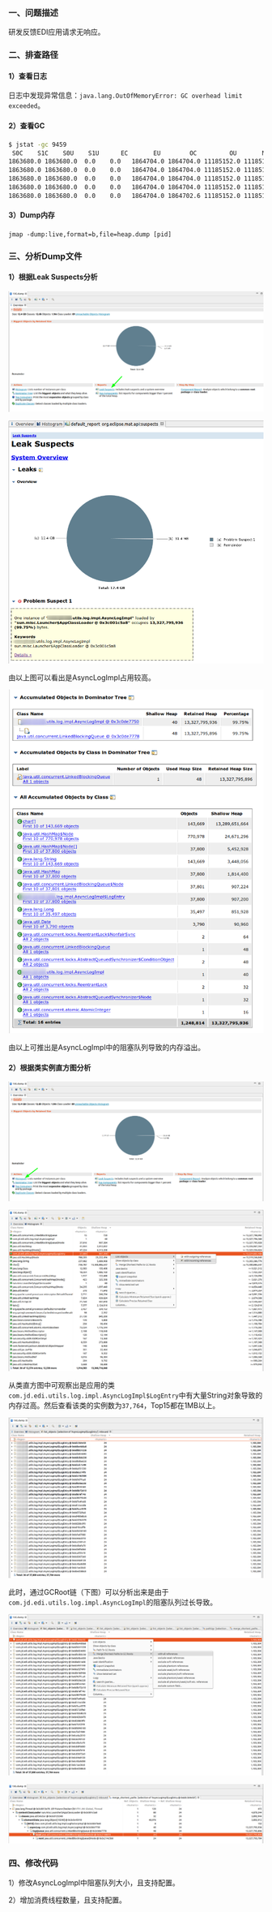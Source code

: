 ### 一、问题描述

研发反馈EDI应用请求无响应。

### 二、排查路径

#### 1）查看日志

日志中发现异常信息：`java.lang.OutOfMemoryError: GC overhead limit exceeded`。

#### 2）查看GC

```bash
$ jstat -gc 9459
 S0C    S1C    S0U    S1U      EC       EU        OC         OU       MC     MU    CCSC   CCSU   YGC     YGCT    FGC    FGCT     GCT   
1863680.0 1863680.0  0.0    0.0   1864704.0 1864704.0 11185152.0 11185145.3 74112.0 71884.7 9344.0 8819.3     82    7.997 3574  1139.764 1147.761
1863680.0 1863680.0  0.0    0.0   1864704.0 1864704.0 11185152.0 11185152.0 74112.0 71884.7 9344.0 8819.3     82    7.997 3944  1219.075 1227.072
1863680.0 1863680.0  0.0    0.0   1864704.0 1864704.0 11185152.0 11185145.1 74112.0 71884.7 9344.0 8819.3     82    7.997 3945  1219.501 1227.498
1863680.0 1863680.0  0.0    0.0   1864704.0 1864704.0 11185152.0 11185145.1 74112.0 71884.7 9344.0 8819.3     82    7.997 3945  1219.501 1227.498
1863680.0 1863680.0  0.0    0.0   1864704.0 1864702.6 11185152.0 11185145.0 74112.0 71884.7 9344.0 8819.3     82    7.997 3947  1219.709 1227.705
```

#### 3）Dump内存

`jmap -dump:live,format=b,file=heap.dump [pid]`  

### 三、分析Dump文件

#### 1）根据Leak Suspects分析

![image-20211113110401494](../../../src/main/resources/picture/image-20211113110401494.png)



![image-20211113104506412](../../../src/main/resources/picture/image-20211113104506412.png)

由以上图可以看出是AsyncLogImpl占用较高。

![image-20211113104724014](../../../src/main/resources/picture/image-20211113104724014.png)

由以上可推出是AsyncLogImpl中的阻塞队列导致的内存溢出。

#### 2）根据类实例直方图分析

![image-20211113110545594](../../../src/main/resources/picture/image-20211113110545594.png)

![image-20211113110852340](../../../src/main/resources/picture/image-20211113110852340.png)

从类直方图中可观察出是应用的类`com.jd.edi.utils.log.impl.AsyncLogImpl$LogEntry`中有大量String对象导致的内存过高。然后查看该类的实例数为`37,764`，Top15都在1MB以上。

![image-20211113110923075](../../../src/main/resources/picture/image-20211113110923075.png)

此时，通过GCRoot链（下图）可以分析出来是由于`com.jd.edi.utils.log.impl.AsyncLogImpl`的阻塞队列过长导致。

![image-20211113112051014](../../../src/main/resources/picture/image-20211113112051014.png)

![image-20211113112209784](../../../src/main/resources/picture/image-20211113112209784.png)

### 四、修改代码

1）修改AsyncLogImpl中阻塞队列大小，且支持配置。

2）增加消费线程数量，且支持配置。
